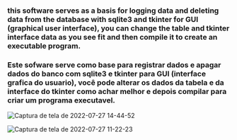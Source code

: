 ### this software serves as a basis for logging data and deleting data from the database with sqlite3 and tkinter for GUI (graphical user interface), you can change the table and tkinter interface data as you see fit and then compile it to create an executable program.



### Este sofware serve como base para registrar dados e apagar dados do banco com sqlite3 e tkinter para GUI (interface grafica do usuario), você pode alterar os dados da tabela e da interface do tkinter como achar melhor e depois compilar para criar um programa executavel.
![Captura de tela de 2022-07-27 14-44-52](https://user-images.githubusercontent.com/79322362/181317596-8e9a0577-c057-46d4-a22f-ae376d640d04.png)



![Captura de tela de 2022-07-27 11-22-23](https://user-images.githubusercontent.com/79322362/181271657-f1356b9c-edef-40d1-ae74-98d18fde8d18.png)

